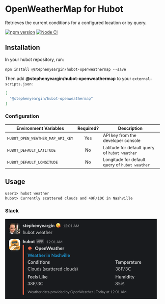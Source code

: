# OpenWeatherMap for Hubot

Retrieves the current conditions for a configured location or by query.

[![npm version](https://badge.fury.io/js/@stephenyeargin%2Fhubot-openweathermap.svg)](https://badge.fury.io/js/@stephenyeargin%2Fhubot-openweathermap) [![Node CI](https://github.com/stephenyeargin/hubot-openweathermap/actions/workflows/nodejs.yml/badge.svg)](https://github.com/stephenyeargin/hubot-openweathermap/actions/workflows/nodejs.yml)

## Installation

In your hubot repository, run:

`npm install @stephenyeargin/hubot-openweathermap --save`

Then add **@stephenyeargin/hubot-openweathermap** to your `external-scripts.json`:

```json
[
  "@stephenyeargin/hubot-openweathermap"
]
```

### Configuration

| Environment Variables    | Required? | Description                              |
| ------------------------ | :-------: | ---------------------------------------- |
| `HUBOT_OPEN_WEATHER_MAP_API_KEY`  | Yes | API key from the developer console |
| `HUBOT_DEFAULT_LATITUDE` | No | Latitude for default query of `hubot weather` |
| `HUBOT_DEFAULT_LONGITUDE` | No | Longitude for default query of `hubot weather` |

## Usage

```
user1> hubot weather
hubot> Currently scattered clouds and 49F/10C in Nashville
```

### Slack

![screenshot](./screenshot.png)
